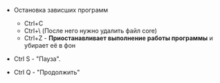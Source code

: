 
- Остановка зависших программ
	- Ctrl+C
	- Ctrl+\ (После него нужно удалить файл core)
	- Ctrl+Z - **Приостанавливает выполнение работы программы** и убирает её в фон

- Ctrl S - "Пауза".
- Ctrl Q - "Продолжить"